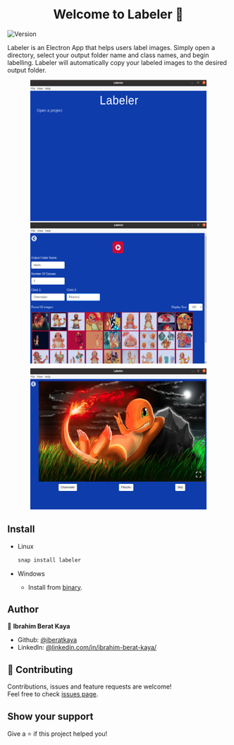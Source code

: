 <h1 align="center">Welcome to Labeler 👋</h1>
<p>
  <img alt="Version" src="https://img.shields.io/badge/version-1.0.3-blue.svg?cacheSeconds=2592000" />
</p>

Labeler is an Electron App that helps users label images. Simply open a directory, select your output folder name and class names, and begin labelling. Labeler will automatically copy your labeled images to the desired output folder.

<p align="center">
    <img alt="Screenshot" src="https://raw.githubusercontent.com/iberatkaya/labeler/master/images/ss1.png" width="400" height="320">
    <img alt="Screenshot" src="https://raw.githubusercontent.com/iberatkaya/labeler/master/images/ss2.png" width="400" height="320">
    <img style="margin-top: 8px;" alt="Screenshot" src="https://raw.githubusercontent.com/iberatkaya/labeler/master/images/ss3.png" width="400" height="320">
</p>

## Install

* Linux
	```sh
	snap install labeler
	```

* Windows

  * Install from <a href="https://github.com/iberatkaya/labeler/releases/download/1.0.3/Labeler.Setup.1.0.3.exe">binary</a>.

## Author

👤 **Ibrahim Berat Kaya**

* Github: [@iberatkaya](https://github.com/iberatkaya)
* LinkedIn: [@linkedin.com/in/ibrahim-berat-kaya/](https://linkedin.com/in/ibrahim-berat-kaya)

## 🤝 Contributing

Contributions, issues and feature requests are welcome!<br />Feel free to check [issues page](https://github.com/iberatkaya/labeler/issues). 

## Show your support

Give a ⭐️ if this project helped you!
